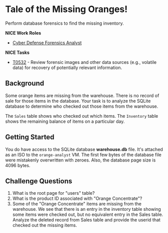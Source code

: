# Tale of the Missing Oranges!

Perform database forensics to find the missing inventory. 

**NICE Work Roles** 
- [Cyber Defense Forensics Analyst](https://niccs.cisa.gov/workforce-development/nice-framework/work-roles/cyber-defense-forensics-analyst) 

**NICE Tasks**
- [T0532](https://niccs.cisa.gov/workforce-development/nice-framework/tasks/t0532) - Review forensic images and other data sources (e.g., volatile data) for recovery of potentially relevant information.

## Background

Some orange items are missing from the warehouse. There is no record of  sale for those items in the database. Your task is to analyze the SQLite database to determine who checked out those items from the warehouse. 

The `Sales` table shows who checked out which items. The `Inventory` table shows the remaining balance of items on a particular day.

## Getting Started

You do have access to the SQLite database **warehouse.db** file. It's attached as an ISO to the `orange-analyst` VM. The first few bytes of the database file were mistakenly overwritten with zeroes. Also, the database page size is 4096 bytes.

## Challenge Questions

1. What is the root page for "users" table?
2. What is the product ID associated with "Orange Concentrate"?
3. Some of the "Orange Concentrate" items are missing from the warehouse. We see that there is an entry in the inventory table showing some items were checked out, but no equivalent entry in the Sales table. Analyze the deleted record from Sales table and provide the userid that checked out the missing items.
